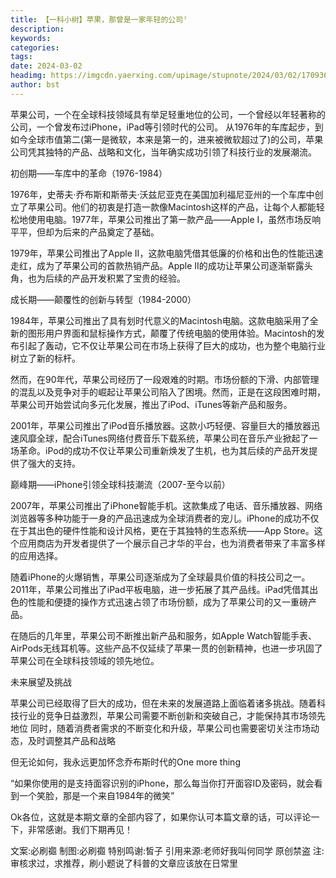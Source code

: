 ```yaml
---
title: 【一科小树】苹果，那曾是一家年轻的公司⁷
description: 
keywords: 
categories: 
tags: 
date: 2024-03-02
headimg: https://imgcdn.yaerxing.com/upimage/stupnote/2024/03/02/1709360870_12009103_2979.jpg
author: bst
---
```

苹果公司，一个在全球科技领域具有举足轻重地位的公司，一个曾经以年轻著称的公司，一个曾发布过iPhone，iPad等引领时代的公司。
从1976年的车库起步，到如今全球市值第二(第一是微软，本来是第一的，进来被微软超过了)的公司，苹果公司凭其独特的产品、战略和文化，当年确实成功引领了科技行业的发展潮流。

初创期——车库中的革命（1976-1984）

1976年，史蒂夫·乔布斯和斯蒂夫·沃兹尼亚克在美国加利福尼亚州的一个车库中创立了苹果公司。他们的初衷是打造一款像Macintosh这样的产品，让每个人都能轻松地使用电脑。1977年，苹果公司推出了第一款产品——Apple I，虽然市场反响平平，但却为后来的产品奠定了基础。

1979年，苹果公司推出了Apple II，这款电脑凭借其低廉的价格和出色的性能迅速走红，成为了苹果公司的首款热销产品。Apple II的成功让苹果公司逐渐崭露头角，也为后续的产品开发积累了宝贵的经验。

成长期——颠覆性的创新与转型（1984-2000）

1984年，苹果公司推出了具有划时代意义的Macintosh电脑。这款电脑采用了全新的图形用户界面和鼠标操作方式，颠覆了传统电脑的使用体验。Macintosh的发布引起了轰动，它不仅让苹果公司在市场上获得了巨大的成功，也为整个电脑行业树立了新的标杆。

然而，在90年代，苹果公司经历了一段艰难的时期。市场份额的下滑、内部管理的混乱以及竞争对手的崛起让苹果公司陷入了困境。然而，正是在这段困难时期，苹果公司开始尝试向多元化发展，推出了iPod、iTunes等新产品和服务。

2001年，苹果公司推出了iPod音乐播放器。这款小巧轻便、容量巨大的播放器迅速风靡全球，配合iTunes网络付费音乐下载系统，苹果公司在音乐产业掀起了一场革命。iPod的成功不仅让苹果公司重新焕发了生机，也为其后续的产品开发提供了强大的支持。

巅峰期——iPhone引领全球科技潮流（2007-至今以前）

2007年，苹果公司推出了iPhone智能手机。这款集成了电话、音乐播放器、网络浏览器等多种功能于一身的产品迅速成为全球消费者的宠儿。iPhone的成功不仅在于其出色的硬件性能和设计风格，更在于其独特的生态系统——App Store。这个应用商店为开发者提供了一个展示自己才华的平台，也为消费者带来了丰富多样的应用选择。

随着iPhone的火爆销售，苹果公司逐渐成为了全球最具价值的科技公司之一。2011年，苹果公司推出了iPad平板电脑，进一步拓展了其产品线。iPad凭借其出色的性能和便捷的操作方式迅速占领了市场份额，成为了苹果公司的又一重磅产品。

在随后的几年里，苹果公司不断推出新产品和服务，如Apple Watch智能手表、AirPods无线耳机等。这些产品不仅延续了苹果一贯的创新精神，也进一步巩固了苹果公司在全球科技领域的领先地位。

未来展望及挑战

苹果公司已经取得了巨大的成功，但在未来的发展道路上面临着诸多挑战。随着科技行业的竞争日益激烈，苹果公司需要不断创新和突破自己，才能保持其市场领先地位
同时，随着消费者需求的不断变化和升级，苹果公司也需要密切关注市场动态，及时调整其产品和战略

但无论如何，我永远更加怀念乔布斯时代的One more thing


“如果你使用的是支持面容识别的iPhone，那么每当你打开面容ID及密码，就会看到一个笑脸，那是一个来自1984年的微笑”


Ok各位，这就是本期文章的全部内容了，如果你认可本篇文章的话，可以评论一下，非常感谢。我们下期再见！

文案:必刷禵
制图:必刷禵
特别鸣谢:皙子
引用来源:老师好我叫何同学
原创禁盗
注:审核求过，求推荐，刷小题说了科普的文章应该放在日常里